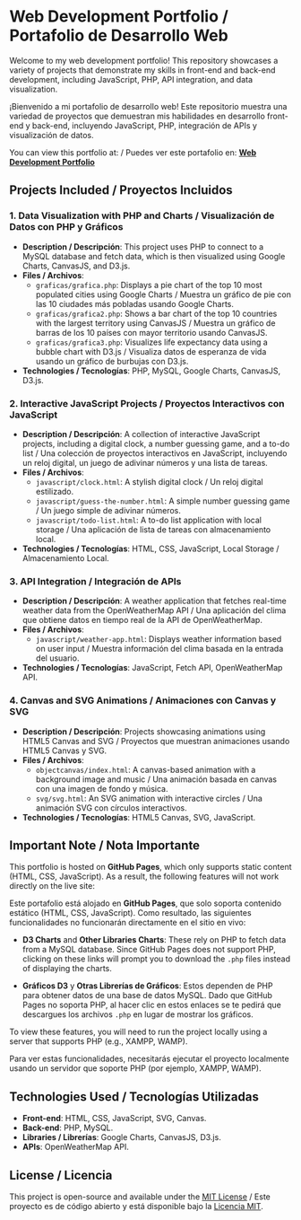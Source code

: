 # Web Development Portfolio / Portafolio de Desarrollo Web

Welcome to my web development portfolio! This repository showcases a variety of projects that demonstrate my skills in front-end and back-end development, including JavaScript, PHP, API integration, and data visualization.

¡Bienvenido a mi portafolio de desarrollo web! Este repositorio muestra una variedad de proyectos que demuestran mis habilidades en desarrollo front-end y back-end, incluyendo JavaScript, PHP, integración de APIs y visualización de datos.

You can view this portfolio at: / Puedes ver este portafolio en: **[Web Development Portfolio](https://jsbmath.github.io/Web-Development-Portfolio/)**  

## Projects Included / Proyectos Incluidos

### 1. **Data Visualization with PHP and Charts / Visualización de Datos con PHP y Gráficos**
   - **Description / Descripción**: This project uses PHP to connect to a MySQL database and fetch data, which is then visualized using Google Charts, CanvasJS, and D3.js.
   - **Files / Archivos**:
     - `graficas/grafica.php`: Displays a pie chart of the top 10 most populated cities using Google Charts / Muestra un gráfico de pie con las 10 ciudades más pobladas usando Google Charts.
     - `graficas/grafica2.php`: Shows a bar chart of the top 10 countries with the largest territory using CanvasJS / Muestra un gráfico de barras de los 10 países con mayor territorio usando CanvasJS.
     - `graficas/grafica3.php`: Visualizes life expectancy data using a bubble chart with D3.js / Visualiza datos de esperanza de vida usando un gráfico de burbujas con D3.js.
   - **Technologies / Tecnologías**: PHP, MySQL, Google Charts, CanvasJS, D3.js.

### 2. **Interactive JavaScript Projects / Proyectos Interactivos con JavaScript**
   - **Description / Descripción**: A collection of interactive JavaScript projects, including a digital clock, a number guessing game, and a to-do list / Una colección de proyectos interactivos en JavaScript, incluyendo un reloj digital, un juego de adivinar números y una lista de tareas.
   - **Files / Archivos**:
     - `javascript/clock.html`: A stylish digital clock / Un reloj digital estilizado.
     - `javascript/guess-the-number.html`: A simple number guessing game / Un juego simple de adivinar números.
     - `javascript/todo-list.html`: A to-do list application with local storage / Una aplicación de lista de tareas con almacenamiento local.
   - **Technologies / Tecnologías**: HTML, CSS, JavaScript, Local Storage / Almacenamiento Local.

### 3. **API Integration / Integración de APIs**
   - **Description / Descripción**: A weather application that fetches real-time weather data from the OpenWeatherMap API / Una aplicación del clima que obtiene datos en tiempo real de la API de OpenWeatherMap.
   - **Files / Archivos**:
     - `javascript/weather-app.html`: Displays weather information based on user input / Muestra información del clima basada en la entrada del usuario.
   - **Technologies / Tecnologías**: JavaScript, Fetch API, OpenWeatherMap API.

### 4. **Canvas and SVG Animations / Animaciones con Canvas y SVG**
   - **Description / Descripción**: Projects showcasing animations using HTML5 Canvas and SVG / Proyectos que muestran animaciones usando HTML5 Canvas y SVG.
   - **Files / Archivos**:
     - `objectcanvas/index.html`: A canvas-based animation with a background image and music / Una animación basada en canvas con una imagen de fondo y música.
     - `svg/svg.html`: An SVG animation with interactive circles / Una animación SVG con círculos interactivos.
   - **Technologies / Tecnologías**: HTML5 Canvas, SVG, JavaScript.

## Important Note / Nota Importante

This portfolio is hosted on **GitHub Pages**, which only supports static content (HTML, CSS, JavaScript). As a result, the following features will not work directly on the live site:

Este portafolio está alojado en **GitHub Pages**, que solo soporta contenido estático (HTML, CSS, JavaScript). Como resultado, las siguientes funcionalidades no funcionarán directamente en el sitio en vivo:

- **D3 Charts** and **Other Libraries Charts**: These rely on PHP to fetch data from a MySQL database. Since GitHub Pages does not support PHP, clicking on these links will prompt you to download the `.php` files instead of displaying the charts.

- **Gráficos D3** y **Otras Librerías de Gráficos**: Estos dependen de PHP para obtener datos de una base de datos MySQL. Dado que GitHub Pages no soporta PHP, al hacer clic en estos enlaces se te pedirá que descargues los archivos `.php` en lugar de mostrar los gráficos.

To view these features, you will need to run the project locally using a server that supports PHP (e.g., XAMPP, WAMP).

Para ver estas funcionalidades, necesitarás ejecutar el proyecto localmente usando un servidor que soporte PHP (por ejemplo, XAMPP, WAMP).

## Technologies Used / Tecnologías Utilizadas

- **Front-end**: HTML, CSS, JavaScript, SVG, Canvas.
- **Back-end**: PHP, MySQL.
- **Libraries / Librerías**: Google Charts, CanvasJS, D3.js.
- **APIs**: OpenWeatherMap API.

## License / Licencia

This project is open-source and available under the [MIT License](LICENSE) / Este proyecto es de código abierto y está disponible bajo la [Licencia MIT](LICENSE).
